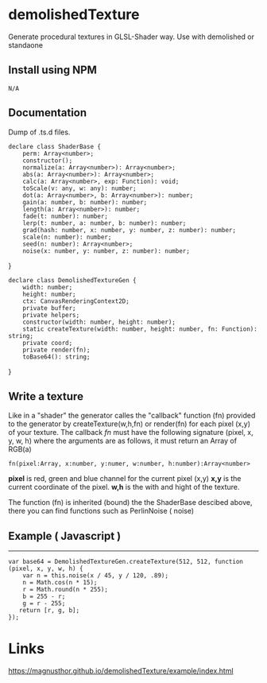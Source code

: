 # demolishedTexture

Generate procedural textures in GLSL-Shader way. Use with demolished or standaone

## Install using NPM

    N/A 

## Documentation

Dump of .ts.d files.


    declare class ShaderBase {
        perm: Array<number>;
        constructor();
        normalize(a: Array<number>): Array<number>;
        abs(a: Array<number>): Array<number>;
        calc(a: Array<number>, exp: Function): void;
        toScale(v: any, w: any): number;
        dot(a: Array<number>, b: Array<number>): number;
        gain(a: number, b: number): number;
        length(a: Array<number>): number;
        fade(t: number): number;
        lerp(t: number, a: number, b: number): number;
        grad(hash: number, x: number, y: number, z: number): number;
        scale(n: number): number;
        seed(n: number): Array<number>;
        noise(x: number, y: number, z: number): number;
}


    declare class DemolishedTextureGen {
        width: number;
        height: number;
        ctx: CanvasRenderingContext2D;
        private buffer;
        private helpers;
        constructor(width: number, height: number);
        static createTexture(width: number, height: number, fn: Function): string;
        private coord;
        private render(fn);
        toBase64(): string;
}


## Write a texture

Like in a "shader" the generator calles the "callback" function (fn) provided to the generator by createTexture(w,h,fn) or render(fn) for each pixel (x,y) of your texture. The callback *fn* must have the following signature (pixel, x, y, w, h) where the arguments are as follows, it must return an Array of RGB(a)

    fn(pixel:Array, x:number, y:numer, w:number, h:number):Array<number> 

**pixel** is red, green and blue channel for the current pixel (x,y)
**x,y** is the current coordinate of the pixel.
**w,h** is the with and hight of the texture. 
 
 The function (fn) is inherited (bound) the the ShaderBase descibed above, there you can find functions such as PerlinNoise ( noise)  
 

## Example ( Javascript )
****
    var base64 = DemolishedTextureGen.createTexture(512, 512, function (pixel, x, y, w, h) {
        var n = this.noise(x / 45, y / 120, .89);
        n = Math.cos(n * 15);
        r = Math.round(n * 255);
        b = 255 - r;
        g = r - 255;
       return [r, g, b];
    });


# Links

https://magnusthor.github.io/demolishedTexture/example/index.html 

